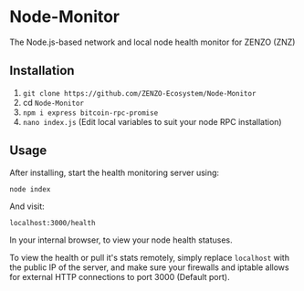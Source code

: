 # Node-Monitor
The Node.js-based network and local node health monitor for ZENZO (ZNZ)

## Installation

1. `git clone https://github.com/ZENZO-Ecosystem/Node-Monitor`
2. cd `Node-Monitor`
3. `npm i express bitcoin-rpc-promise`
4. `nano index.js` (Edit local variables to suit your node RPC installation)


## Usage

After installing, start the health monitoring server using:

`node index`

And visit:

`localhost:3000/health`

In your internal browser, to view your node health statuses.

To view the health or pull it's stats remotely, simply replace `localhost` with the public IP of the server, and make sure your firewalls and iptable allows for external HTTP connections to port 3000 (Default port).
